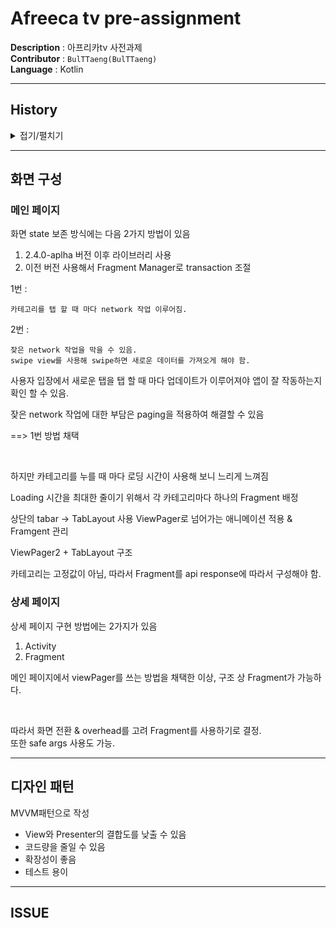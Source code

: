 # Afreeca tv pre-assignment

**Description** : 아프리카tv 사전과제  
**Contributor** : `BulTTaeng(BulTTaeng)`  
**Language** : Kotlin   

---  

## History

<details>
<summary>접기/펼치기</summary><br>  

`2023-01-04`  
- init
- Api 호출 부, data class 구현

`2023-01-05`  
- view 구조 설정
- dynamic하게 category 호출
- EventFlow 추가
- repeatOnLifeCycle 추가 


</details>

---  

## 화면 구성  

### 메인 페이지  

화면 state 보존 방식에는 다음 2가지 방법이 있음

1. 2.4.0-aplha 버전 이후 라이브러리 사용
2. 이전 버전 사용해서 Fragment Manager로 transaction 조절


1번 :

    카테고리를 탭 할 때 마다 network 작업 이루어짐.

2번 : 

    잦은 network 작업을 막을 수 있음.  
    swipe view를 사용해 swipe하면 새로운 데이터를 가져오게 해야 함.
    


사용자 입장에서 새로운 탭을 탭 할 때 마다 업데이트가 이루어져야 앱이 잘 작동하는지 확인 할 수 있음.  

잦은 network 작업에 대한 부담은 paging을 적용하여 해결할 수 있음  


==> 1번 방법 채택  

</br>

하지만 카테고리를 누를 때 마다 로딩 시간이 사용해 보니 느리게 느껴짐  

Loading 시간을 최대한 줄이기 위해서 각 카테고리마다 하나의 Fragment 배정

상단의 tabar -> TabLayout 사용
ViewPager로 넘어가는 애니메이션 적용 & Framgent 관리

ViewPager2 + TabLayout 구조  

카테고리는 고정값이 아님, 따라서 Fragment를 api response에 따라서 구성해야 함.



### 상세 페이지  

상세 페이지 구현 방법에는 2가지가 있음

1. Activity
2. Fragment


메인 페이지에서 viewPager를 쓰는 방법을 채택한 이상, 구조 상 Fragment가 가능하다.  

</br>

따라서 화면 전환 & overhead를 고려 Fragment를 사용하기로 결정.  
또한 safe args 사용도 가능.  



---  

## 디자인 패턴   

MVVM패턴으로 작성 

- View와 Presenter의 결합도를 낮출 수 있음
- 코드량을 줄일 수 있음
- 확장성이 좋음
- 테스트 용이




---
## ISSUE
